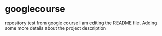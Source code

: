 # googlecourse
repository test from google course
I am editing the README file. Adding some more details about the project description
